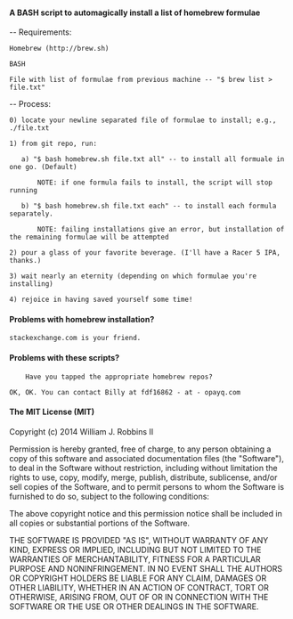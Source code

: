 #### A BASH script to automagically install a list of homebrew formulae

-- Requirements:

	Homebrew (http://brew.sh)

	BASH

	File with list of formulae from previous machine -- "$ brew list > file.txt"
	
-- Process:

	0) locate your newline separated file of formulae to install; e.g., ./file.txt
	
	1) from git repo, run:

	   a) "$ bash homebrew.sh file.txt all" -- to install all formuale in one go. (Default)
	   
	       NOTE: if one formula fails to install, the script will stop running

	   b) "$ bash homebrew.sh file.txt each" -- to install each formula separately.

	       NOTE: failing installations give an error, but installation of the remaining formulae will be attempted   
	
	2) pour a glass of your favorite beverage. (I'll have a Racer 5 IPA, thanks.)
	
	3) wait nearly an eternity (depending on which formulae you're installing)
	
	4) rejoice in having saved yourself some time!
	
#### Problems with homebrew installation?

	stackexchange.com is your friend. 

#### Problems with these scripts? 

     	Have you tapped the appropriate homebrew repos?
	
	OK, OK. You can contact Billy at fdf16862 - at - opayq.com  

#### The MIT License (MIT)

Copyright (c) 2014 William J. Robbins II

Permission is hereby granted, free of charge, to any person obtaining a copy
of this software and associated documentation files (the "Software"), to deal
in the Software without restriction, including without limitation the rights
to use, copy, modify, merge, publish, distribute, sublicense, and/or sell
copies of the Software, and to permit persons to whom the Software is
furnished to do so, subject to the following conditions:

The above copyright notice and this permission notice shall be included in
all copies or substantial portions of the Software.

THE SOFTWARE IS PROVIDED "AS IS", WITHOUT WARRANTY OF ANY KIND, EXPRESS OR
IMPLIED, INCLUDING BUT NOT LIMITED TO THE WARRANTIES OF MERCHANTABILITY,
FITNESS FOR A PARTICULAR PURPOSE AND NONINFRINGEMENT. IN NO EVENT SHALL THE
AUTHORS OR COPYRIGHT HOLDERS BE LIABLE FOR ANY CLAIM, DAMAGES OR OTHER
LIABILITY, WHETHER IN AN ACTION OF CONTRACT, TORT OR OTHERWISE, ARISING FROM,
OUT OF OR IN CONNECTION WITH THE SOFTWARE OR THE USE OR OTHER DEALINGS IN
THE SOFTWARE.
